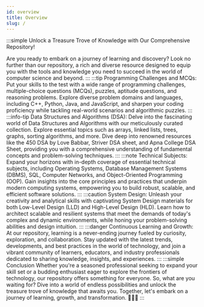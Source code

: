 ```yaml
---
id: overview
title: Overview
slug: /
---
```


:::simple
Unlock a Treasure Trove of Knowledge with Our Comprehensive Repository!

Are you ready to embark on a journey of learning and discovery? Look no further than our repository, a rich and diverse resource designed to equip you with the tools and knowledge you need to succeed in the world of computer science and beyond.
:::
:::tip Programming Challenges and MCQs:
Put your skills to the test with a wide range of programming challenges, multiple-choice questions (MCQs), puzzles, aptitude questions, and reasoning problems. Explore diverse problem domains and languages, including C++, Python, Java, and JavaScript, and sharpen your coding proficiency while tackling real-world scenarios and algorithmic puzzles.
:::
:::info-tip Data Structures and Algorithms (DSA):
Delve into the fascinating world of Data Structures and Algorithms with our meticulously curated collection. Explore essential topics such as arrays, linked lists, trees, graphs, sorting algorithms, and more. Dive deep into renowned resources like the 450 DSA by Love Babbar, Striver DSA sheet, and Apna College DSA Sheet, providing you with a comprehensive understanding of fundamental concepts and problem-solving techniques.
:::
:::note Technical Subjects:
Expand your horizons with in-depth coverage of essential technical subjects, including Operating Systems, Database Management Systems (DBMS), SQL, Computer Networks, and Object-Oriented Programming (OOP). Gain insights into the core principles and practices that underpin modern computing systems, empowering you to build robust, scalable, and efficient software solutions.
:::
:::caution System Design:
Unleash your creativity and analytical skills with captivating System Design materials for both Low-Level Design (LLD) and High-Level Design (HLD). Learn how to architect scalable and resilient systems that meet the demands of today's complex and dynamic environments, while honing your problem-solving abilities and design intuition.
:::
:::danger Continuous Learning and Growth:
At our repository, learning is a never-ending journey fueled by curiosity, exploration, and collaboration. Stay updated with the latest trends, developments, and best practices in the world of technology, and join a vibrant community of learners, educators, and industry professionals dedicated to sharing knowledge, insights, and experiences.
:::
:::simple Conclusion
Whether you're a seasoned professional seeking to expand your skill set or a budding enthusiast eager to explore the frontiers of technology, our repository offers something for everyone. So, what are you waiting for? Dive into a world of endless possibilities and unlock the treasure trove of knowledge that awaits you. Together, let's embark on a journey of learning, growth, and transformation. 🚀🌐💡
:::